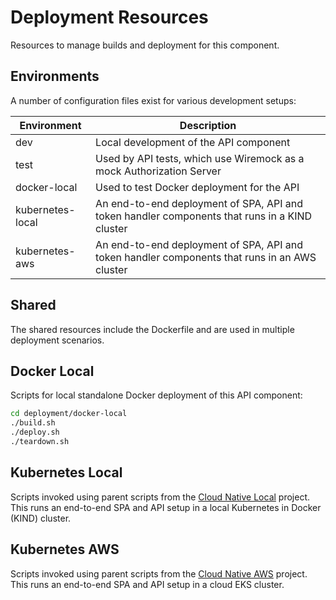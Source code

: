# Deployment Resources

Resources to manage builds and deployment for this component.

## Environments

A number of configuration files exist for various development setups:

| Environment | Description |
| ----------- | ----------- |
| dev | Local development of the API component |
| test | Used by API tests, which use Wiremock as a mock Authorization Server |
| docker-local | Used to test Docker deployment for the API |
| kubernetes-local | An end-to-end deployment of SPA, API and token handler components that runs in a KIND cluster |
| kubernetes-aws | An end-to-end deployment of SPA, API and token handler components that runs in an AWS cluster |

## Shared

The shared resources include the Dockerfile and are used in multiple deployment scenarios.

## Docker Local

Scripts for local standalone Docker deployment of this API component:

```bash
cd deployment/docker-local
./build.sh
./deploy.sh
./teardown.sh
```

## Kubernetes Local

Scripts invoked using parent scripts from the [Cloud Native Local](https://github.com/gary-archer/oauth.cloudnative.local) project.\
This runs an end-to-end SPA and API setup in a local Kubernetes in Docker (KIND) cluster.

## Kubernetes AWS

Scripts invoked using parent scripts from the [Cloud Native AWS](https://github.com/gary-archer/oauth.cloudnative.aws) project.\
This runs an end-to-end SPA and API setup in a cloud EKS cluster.